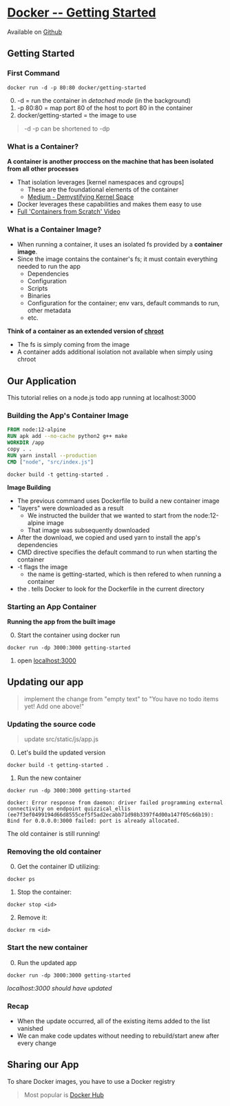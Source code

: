 # [Docker -- Getting Started](https://docs.docker.com/get-started/)

Available on [Github](https://github.com/docker/getting-started)

## Getting Started

### First Command

`docker run -d -p 80:80 docker/getting-started`

0. -d = run the container in *detached mode* (in the background)
1. -p 80:80 = map port 80 of the host to port 80 in the container
2. docker/getting-started = the image to use

> -d -p can be shortened to -dp

### What is a Container?

**A container is another proccess on the machine that has been isolated from all other processes**

- That isolation leverages [kernel namespaces and cgroups]
	- These are the foundational elements of the container
	- [Medium - Demystifying Kernel Space](https://medium.com/@saschagrunert/demystifying-containers-part-i-kernel-space-2c53d6979504)
- Docker leverages these capabilities and makes them easy to use
- [Full 'Containers from Scratch' Video](https://www.youtube.com/watch?v=8fi7uSYlOdc)

### What is a Container Image?

- When running a container, it uses an isolated fs provided by a **container image**.
- Since the image contains the container's fs; it must contain everything needed to run the app
	- Dependencies
	- Configuration
	- Scripts
	- Binaries
	- Configuration for the container; env vars, default commands to run, other metadata
	- etc.

**Think of a container as an extended version of [chroot](https://man7.org/linux/man-pages/man1/chroot.1.html)**

- The fs is simply coming from the image
- A container adds additional isolation not available when simply using chroot

## Our Application

This tutorial relies on a node.js todo app running at localhost:3000

### Building the App's Container Image

```Dockerfile
FROM node:12-alpine
RUN apk add --no-cache python2 g++ make
WORKDIR /app
copy . .
RUN yarn install --production
CMD ["node", "src/index.js"]
```

`docker build -t getting-started .`

**Image Building**

- The previous command uses Dockerfile to build a new container image
- "layers" were downloaded as a result
	- We instructed the builder that we wanted to start from the node:12-alpine image
	- That image was subsequently downloaded
- After the download, we copied and used yarn to install the app's dependencies
- CMD directive specifies the default command to run when starting the container
- -t flags the image
	- the name is getting-started, which is then refered to when running a container
- the . tells Docker to look for the Dockerfile in the current directory

### Starting an App Container

**Running the app from the built image**

0. Start the container using docker run

`docker run -dp 3000:3000 getting-started`

1. open [localhost:3000](http://localhost:3000)

## Updating our app

> implement the change from "empty text" to "You have no todo items yet! Add one above!"

### Updating the source code

> update src/static/js/app.js

0. Let's build the updated version

`docker build -t getting-started .`

1. Run the new container

`docker run -dp 3000:3000 getting-started`

```ERROR 
docker: Error response from daemon: driver failed programming external connectivity on endpoint quizzical_ellis (ee7f3ef0499194d66d8555cef5f5ad2ecabb71d98b3397f4d00a147f05c66b19): Bind for 0.0.0.0:3000 failed: port is already allocated.
```

The old container is still running!

### Removing the old container

0. Get the container ID utilizing:

`docker ps`

1. Stop the container:

`docker stop <id>`

2. Remove it:

`docker rm <id>`

### Start the new container

0. Run the updated app

`docker run -dp 3000:3000 getting-started`

*localhost:3000 should have updated*

### Recap

- When the update occurred, all of the existing items added to the list vanished
- We can make code updates without needing to rebuild/start anew after every change

## Sharing our App

To share Docker images, you have to use a Docker registry

> Most popular is [Docker Hub](hub.docker.com)

